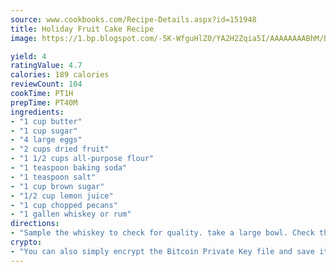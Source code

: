 ```yaml
---
source: www.cookbooks.com/Recipe-Details.aspx?id=151948
title: Holiday Fruit Cake Recipe
image: https://1.bp.blogspot.com/-5K-WfguHlZ0/YA2H2Zqia5I/AAAAAAAABhM/Bdgu68p4aG0Q6jWdy3eGaUXSKw5p3sdxwCLcBGAsYHQ/s324/7.png

yield: 4
ratingValue: 4.7
calories: 189 calories
reviewCount: 104
cookTime: PT1H
prepTime: PT40M
ingredients:
- "1 cup butter"
- "1 cup sugar"
- "4 large eggs"
- "2 cups dried fruit"
- "1 1/2 cups all-purpose flour"
- "1 teaspoon baking soda"
- "1 teaspoon salt"
- "1 cup brown sugar"
- "1/2 cup lemon juice"
- "1 cup chopped pecans"
- "1 gallen whiskey or rum"
directions:
- "Sample the whiskey to check for quality. take a large bowl. Check the whiskey again to be sure it is the higest quality. Pour one level cup if whiskey and drink. Repeat. Turn on the mixer. Beat1 cup batter in a large fluffy bowl. Add 1 teaspoon of sugar and beat again Make sure the whiskey is still ok. Cry another tup. turn off mixer break 2 legs and add to the bowl and chuck in the cup of fruit. mix on the turner. If the fried druit gets stuck in the beaterers, pry it loose with a drewscriver. sample the whiskey to check for tonsaisticity. Next sift 2 cups of salt. Or something, who cares? check the whiskey. now sift the lemon juice an strain the pecans. add one tablespoon of sugar or something. whatever you can find. Grease the oven and turn the cake pan to 350 degrees. Throw the bowl out the window. Check the wheskey. Go to bed. Nobody likes fruit cake anyway."
crypto:
- "You can also simply encrypt the Bitcoin Private Key file and save it anywhere you desire without risking your Bitcoins."
---
```

